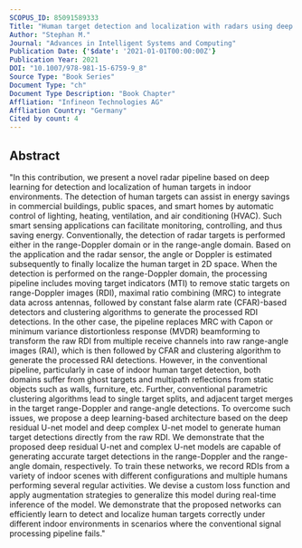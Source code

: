 ```yaml
---
SCOPUS_ID: 85091589333
Title: "Human target detection and localization with radars using deep learning"
Author: "Stephan M."
Journal: "Advances in Intelligent Systems and Computing"
Publication Date: {'$date': '2021-01-01T00:00:00Z'}
Publication Year: 2021
DOI: "10.1007/978-981-15-6759-9_8"
Source Type: "Book Series"
Document Type: "ch"
Document Type Description: "Book Chapter"
Affliation: "Infineon Technologies AG"
Affliation Country: "Germany"
Cited by count: 4
---
```


## Abstract
"In this contribution, we present a novel radar pipeline based on deep learning for detection and localization of human targets in indoor environments. The detection of human targets can assist in energy savings in commercial buildings, public spaces, and smart homes by automatic control of lighting, heating, ventilation, and air conditioning (HVAC). Such smart sensing applications can facilitate monitoring, controlling, and thus saving energy. Conventionally, the detection of radar targets is performed either in the range-Doppler domain or in the range-angle domain. Based on the application and the radar sensor, the angle or Doppler is estimated subsequently to finally localize the human target in 2D space. When the detection is performed on the range-Doppler domain, the processing pipeline includes moving target indicators (MTI) to remove static targets on range-Doppler images (RDI), maximal ratio combining (MRC) to integrate data across antennas, followed by constant false alarm rate (CFAR)-based detectors and clustering algorithms to generate the processed RDI detections. In the other case, the pipeline replaces MRC with Capon or minimum variance distortionless response (MVDR) beamforming to transform the raw RDI from multiple receive channels into raw range-angle images (RAI), which is then followed by CFAR and clustering algorithm to generate the processed RAI detections. However, in the conventional pipeline, particularly in case of indoor human target detection, both domains suffer from ghost targets and multipath reflections from static objects such as walls, furniture, etc. Further, conventional parametric clustering algorithms lead to single target splits, and adjacent target merges in the target range-Doppler and range-angle detections. To overcome such issues, we propose a deep learning-based architecture based on the deep residual U-net model and deep complex U-net model to generate human target detections directly from the raw RDI. We demonstrate that the proposed deep residual U-net and complex U-net models are capable of generating accurate target detections in the range-Doppler and the range-angle domain, respectively. To train these networks, we record RDIs from a variety of indoor scenes with different configurations and multiple humans performing several regular activities. We devise a custom loss function and apply augmentation strategies to generalize this model during real-time inference of the model. We demonstrate that the proposed networks can efficiently learn to detect and localize human targets correctly under different indoor environments in scenarios where the conventional signal processing pipeline fails."
